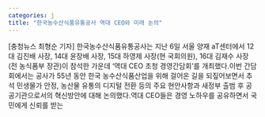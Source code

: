 ```yaml
---
categories: j
title: "한국농수산식품유통공사 역대 CEO와 미래 논의"
---
```

[충청뉴스 최형순 기자] 한국농수산식품유통공사는 지난 6일 서울 양재 aT센터에서 12대 김진배 사장, 14대 윤장배 사장, 15대 하영제 사장(현 국회의원), 16대 김재수 사장(전 농식품부 장관)이 참석한 가운데 ‘역대 CEO 초청 경영간담회’를 개최했다.이번 간담회에서는 공사가 55년 동안 한국 농수산식품산업을 위해 걸어온 길을 되짚어보면서 추석 민생물가 안정, 농산물 유통의 디지털 전환 등의 주요 현안사항과 새정부 출범 후 공공기관으로서의 혁신방안에 대해 논의했다.역대 CEO들은 경영 노하우를 공유하면서 국민에게 신뢰를 받는